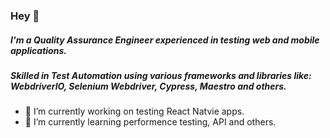 ### Hey 👋


##### I'm a Quality Assurance Engineer experienced in testing web and mobile applications. 
##### Skilled in Test Automation using various frameworks and libraries like: WebdriverIO, Selenium Webdriver, Cypress, Maestro and others.

- 🔭 I’m currently working on testing React Natvie apps.
- 🌱 I’m currently learning performence testing, API and others.

